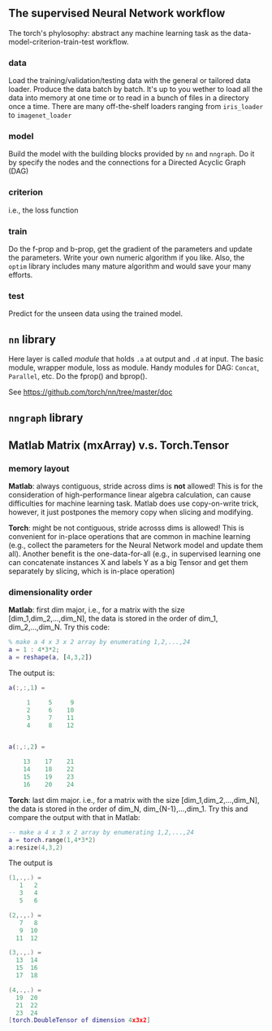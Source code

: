 ## The supervised Neural Network workflow
The torch's phylosophy: abstract any machine learning task as the data-model-criterion-train-test workflow.

### data
Load the training/validation/testing data with the general or tailored data loader. 
Produce the data batch by batch.
It's up to you wether to load all the data into memory at one time or to read in a bunch of files in a directory once a time.
There are many off-the-shelf loaders ranging from `iris_loader` to `imagenet_loader`

### model
Build the model with the building blocks provided by `nn` and `nngraph`. 
Do it by specify the nodes and the connections for a Directed Acyclic Graph (DAG)

### criterion
i.e., the loss function

### train
Do the f-prop and b-prop, get the gradient of the parameters and update the parameters.
Write your own numeric algorithm if you like. Also, the `optim` library includes many mature algorithm and would save your many efforts.

### test
Predict for the unseen data using the trained model.


## `nn` library
Here layer is called *module* that holds `.a` at output and `.d` at input. The basic module, wrapper module, loss as module. Handy modules for DAG: `Concat`, `Parallel`, etc. Do the fprop() and bprop().

See https://github.com/torch/nn/tree/master/doc


## `nngraph` library

## Matlab Matrix (mxArray) v.s. Torch.Tensor

### memory layout
**Matlab**: always contiguous, stride across dims is **not** allowed! This is for the consideration of high-performance linear algebra calculation, can cause difficulties for machine learning task. Matlab does use copy-on-write trick, however, it just postpones the memory copy when slicing and modifying.

**Torch**: might be not contiguous, stride acrosss dims is allowed! This is convenient for in-place operations that are common in machine learning (e.g., collect the parameters for the Neural Network model and update them all). Another benefit is the one-data-for-all (e.g., in supervised learning one can concatenate instances X and labels Y as a big Tensor and get them separately by slicing, which is in-place operation)

### dimensionality order
**Matlab**: first dim major, i.e., for a matrix with the size [dim_1,dim_2,...,dim_N], the data is stored in the order of dim_1, dim_2,...,dim_N. Try this code:
``` Matlab
% make a 4 x 3 x 2 array by enumerating 1,2,...,24
a = 1 : 4*3*2;
a = reshape(a, [4,3,2])
```
The output is:
``` Matlab
a(:,:,1) =

     1     5     9
     2     6    10
     3     7    11
     4     8    12


a(:,:,2) =

    13    17    21
    14    18    22
    15    19    23
    16    20    24

```

**Torch**: last dim major. i.e., for a matrix with the size [dim_1,dim_2,...,dim_N], the data is stored in the order of dim_N, dim_{N-1},...,dim_1. Try this and compare the output with that in Matlab:
``` Lua
-- make a 4 x 3 x 2 array by enumerating 1,2,...,24
a = torch.range(1,4*3*2)
a:resize(4,3,2)
```
The output is
```Lua
(1,.,.) =
   1   2
   3   4
   5   6

(2,.,.) =
   7   8
   9  10
  11  12

(3,.,.) =
  13  14
  15  16
  17  18

(4,.,.) =
  19  20
  21  22
  23  24
[torch.DoubleTensor of dimension 4x3x2]

```
